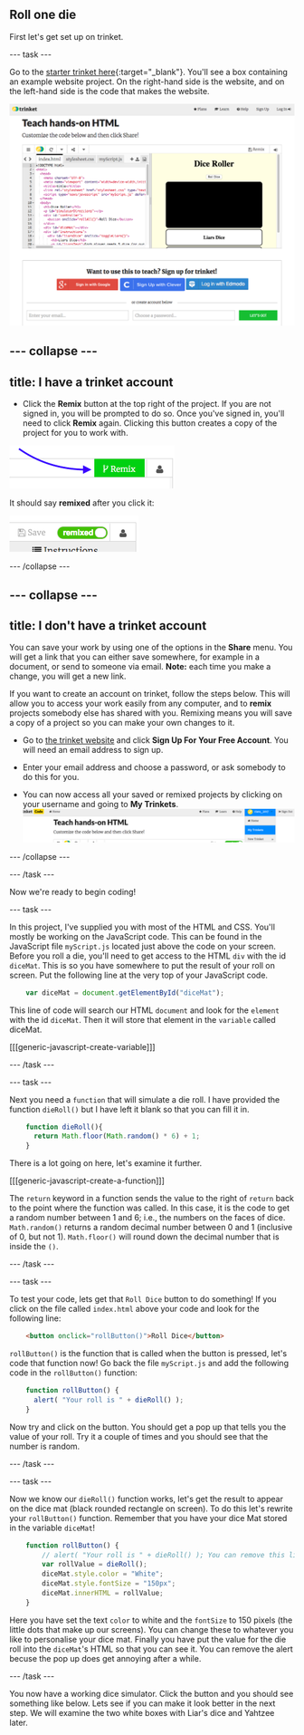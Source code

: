## Roll one die

First let's get set up on trinket.

--- task ---

Go to the [starter trinket here](https://trinket.io/html/830e255a5c){:target="_blank"}. You'll see a box containing an example website project. On the right-hand side is the website, and on the left-hand side is the code that makes the website. 

![Web page and code in trinket](images/starterTrinket.png)

--- collapse ---
---
title: I have a trinket account
---

- Click the **Remix** button at the top right of the project. If you are not signed in, you will be prompted to do so. Once you've signed in, you'll  need to click  **Remix** again. Clicking this button creates a copy of the project for you to work with. 

![Remix button](images/tktRemixButtonArrow.png)

It should say **remixed** after you click it:

![Button now says "remixed"](images/tktRemixedSmall.png)

--- /collapse ---

--- collapse ---
---
title: I don't have a trinket account
---

You can save your work by using one of the options in the **Share** menu. You will get a link that you can either save somewhere, for example in a document, or send to someone via email.
**Note:** each time you make a change, you will get a new link.

If you want to create an account on trinket, follow the steps below. This will allow you to access your work easily from any computer, and to **remix** projects somebody else has shared with you. Remixing means you will save a copy of a project so you can make your own changes to it.

- Go to [the trinket website](http://dojo.soy/trinket) and click **Sign Up For Your Free Account**. You will need an email address to sign up. 

- Enter your email address and choose a password, or ask somebody to do this for you.

- You can now access all your saved or remixed projects by clicking on your username and going to **My Trinkets**.
!["My Trinkets" menu item](images/myTrinketsMenu.png)

--- /collapse ---

--- /task ---

Now we're ready to begin coding!

--- task ---

In this project, I've supplied you with most of the HTML and CSS. You'll mostly be working on the JavaScript code. This can be found in the JavaScript file `myScript.js` located just above the code on your screen. Before you roll a die, you'll need to get access to the HTML `div` with the id `diceMat`. This is so you have somewhere to put the result of your roll on screen. Put the following line at the very top of your JavaScript code.

```javascript
    var diceMat = document.getElementById("diceMat");
```

This line of code will search our HTML `document` and look for the `element` with the id `diceMat`. Then it will store that element in the `variable` called diceMat.

[[[generic-javascript-create-variable]]]

--- /task ---

--- task ---

Next you need a `function` that will simulate a die roll. I have provided the function `dieRoll()` but I have left it blank so that you can fill it in.

```javascript
    function dieRoll(){
      return Math.floor(Math.random() * 6) + 1;
    }
```

There is a lot going on here, let's examine it further. 

[[[generic-javascript-create-a-function]]]

The `return` keyword in a function sends the value to the right of `return` back to the point where the function was called. In this case, it is the code to get a random number between 1 and 6; i.e., the numbers on the faces of dice. `Math.random()` returns a random decimal number between 0 and 1 (inclusive of 0, but not 1). `Math.floor()` will round down the decimal number that is inside the `()`.

--- /task ---

--- task ---

To test your code, lets get that `Roll Dice` button to do something! If you click on the file called `index.html` above your code and look for the following line:

```html
    <button onclick="rollButton()">Roll Dice</button>
```

`rollButton()` is the function that is called when the button is pressed, let's code that function now! Go back the file `myScript.js` and add the following code in the `rollButton()` function:

```javascript
    function rollButton() {
      alert( "Your roll is " + dieRoll() );
    }
```

Now try and click on the button. You should get a pop up that tells you the value of your roll. Try it a couple of times and you should see that the number is random.

--- /task ---

--- task ---

Now we know our `dieRoll()` function works, let's get the result to appear on the dice mat (black rounded rectangle on screen). To do this let's rewrite your `rollButton()` function. Remember that you have your dice Mat stored in the variable `diceMat`!

```javascript
    function rollButton() {
        // alert( "Your roll is " + dieRoll() ); You can remove this line
        var rollValue = dieRoll();
        diceMat.style.color = "White";
        diceMat.style.fontSize = "150px";
        diceMat.innerHTML = rollValue;
    }
```

Here you have set the text `color` to white and the `fontSize` to 150 pixels (the little dots that make up our screens). You can change these to whatever you like to personalise your dice mat. Finally you have put the value for the die roll into the `diceMat`'s HTML so that you can see it. You can remove the alert becuse the pop up does get annoying after a while.

--- /task ---

You now have a working dice simulator. Click the button and you should see something like below. Lets see if you can make it look better in the next step. We will examine the two white boxes with Liar's dice and Yahtzee later.